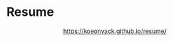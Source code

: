 # Resume

<center> 
    <a href="koeonyack.github.io/resume">https://koeonyack.github.io/resume/</a>
</center>



